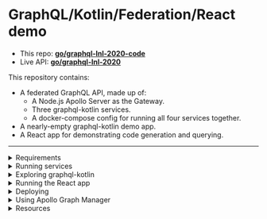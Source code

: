 # GraphQL/Kotlin/Federation/React demo

* This repo: [**go/graphql-lnl-2020-code**](https://go/graphql-lnl-2020-code)
* Live API: [**go/graphql-lnl-2020**](https://go/graphql-lnl-2020)

This repository contains:

* A federated GraphQL API, made up of:
    * A Node.js Apollo Server as the Gateway.
    * Three graphql-kotlin services.
    * A docker-compose config for running all four services together.
* A nearly-empty graphql-kotlin demo app.
* A React app for demonstrating code generation and querying.

***

<details>
  <summary>Requirements</summary>

* Docker
* Java
* Node
* Yarn

</details>

<details>
  <summary>Running services</summary>

```sh
./bin/run-all
```

Visit [localhost:4000/graphql](http://localhost:4000/graphql) to explore the entire federated graph.

Open [localhost:8081/playground](http://localhost:8081/playground), [localhost:8082/playground](http://localhost:8082/playground), or [localhost:8083/playground](http://localhost:8083/playground) to explore each service directly.
</details>

<details>
  <summary>Exploring graphql-kotlin</summary>

* [Read the official docs](gk)
* Edit `graphql-kotlin-demo/src/main/kotlin/com/example/Application.kt`.
* Run the app:
    ```sh
    ./bin/run-demo
    ```
    (Or import the entire project in Intellij and use the "Run" button.)
</details>

<details>
  <summary>Running the React app</summary>

```sh
cd app
yarn install
yarn codegen:watch # in one terminal
yarn start # in another terminal
```

Visit [http://localhost:3000](http://localhost:3000)
</details>

<details>
  <summary>Deploying</summary>

Deploying the services requires my heroku login, so that's not available.

Explore the graph on the Internet [here](https://young-plains-37812.herokuapp.com/graphql). (It might be slow if the dynos went to sleep).
</details>

<details>
  <summary>Using Apollo Graph Manager</summary>

Pushing new service definitions to AGM requires an API key for the `square-lunchnlearn-mar2020` graph.

Visit [go/graphql-login](https://go/graphql-login) to view service definitions, graph usage, error rates, and latency metrics.
</details>

<details>
  <summary>Resources</summary>

### Services
* [graphql-kotlin][gk]
* [graphql-java][gj]
* [graphql-java-extended-scalars][gjes]
* [federation-jvm][fj]
* [howtographql.com][htg]
* [Apollo Graph Manager][agm]

### Client
* [create-react-app][cra]
* [apollo-boost][ab]
* [@apollo/react-hooks][arh]
* [apollo codegen][ac]
</details>

[gk]:https://expediagroup.github.io/graphql-kotlin/docs/getting-started.html
[gj]:https://www.graphql-java.com
[gjes]:https://github.com/graphql-java/graphql-java-extended-scalars
[fj]:https://github.com/apollographql/federation-jvm
[htg]:https://www.howtographql.com
[agm]:https://www.apollographql.com/docs/graph-manager/
[cra]:https://create-react-app.dev
[ab]:https://www.apollographql.com/docs/react/
[arh]:https://www.apollographql.com/docs/react/api/react-hooks/
[ac]:https://github.com/apollographql/apollo-tooling#code-generation
